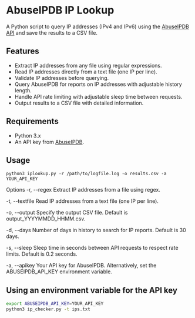 # AbuseIPDB IP Lookup

A Python script to query IP addresses (IPv4 and IPv6) using the [AbuseIPDB API](https://www.abuseipdb.com/api) and save the results to a CSV file.

## Features

- Extract IP addresses from any file using regular expressions.
- Read IP addresses directly from a text file (one IP per line).
- Validate IP addresses before querying.
- Query AbuseIPDB for reports on IP addresses with adjustable history length.
- Handle API rate limiting with adjustable sleep time between requests.
- Output results to a CSV file with detailed information.

## Requirements

- Python 3.x
- An API key from [AbuseIPDB](https://www.abuseipdb.com/register).

## Usage

```base
python3 iplookup.py -r /path/to/logfile.log -o results.csv -a YOUR_API_KEY
```

Options
-r, --regex <file>
Extract IP addresses from a file using regex.

-t, --textfile <file>
Read IP addresses from a text file (one IP per line).

-o, --output <file>
Specify the output CSV file. Default is output_YYYYMMDD_HHMM.csv.

-d, --days <int>
Number of days in history to search for IP reports. Default is 30 days.

-s, --sleep <float>
Sleep time in seconds between API requests to respect rate limits. Default is 0.2 seconds.

-a, --apikey <key>
Your API key for AbuseIPDB. Alternatively, set the ABUSEIPDB_API_KEY environment variable.

## Using an environment variable for the API key
```bash
export ABUSEIPDB_API_KEY=YOUR_API_KEY
python3 ip_checker.py -t ips.txt
```
